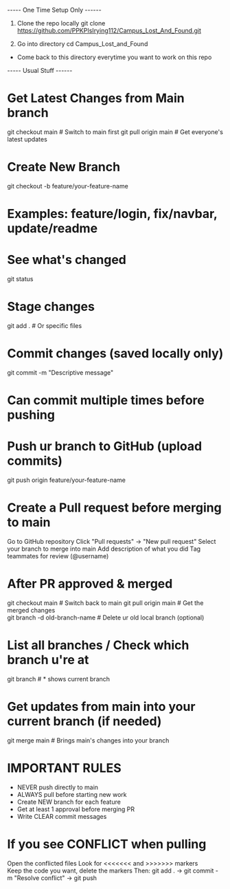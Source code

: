 
----- One Time Setup Only ------

1. Clone the repo locally 
git clone https://github.com/PPKPIsIrying112/Campus_Lost_And_Found.git

2. Go into directory 
cd Campus_Lost_and_Found 
- Come back to this directory everytime you want to work on this repo

----- Usual Stuff ------

# Get Latest Changes from Main branch
git checkout main             # Switch to main first
git pull origin main          # Get everyone's latest updates

# Create New Branch 
git checkout -b feature/your-feature-name
# Examples: feature/login, fix/navbar, update/readme

# See what's changed
git status 

# Stage changes
git add .                     # Or specific files

# Commit changes (saved locally only)
git commit -m "Descriptive message"  
# Can commit multiple times before pushing

# Push ur branch to GitHub (upload commits)
git push origin feature/your-feature-name  

# Create a Pull request before merging to main 
Go to GitHub repository
Click "Pull requests" → "New pull request"
Select your branch to merge into main
Add description of what you did
Tag teammates for review (@username)

# After PR approved & merged
git checkout main             # Switch back to main
git pull origin main          # Get the merged changes  
git branch -d old-branch-name # Delete ur old local branch (optional)

# List all branches / Check which branch u're at 
git branch                    # * shows current branch

# Get updates from main into your current branch (if needed)
git merge main                # Brings main's changes into your branch

# IMPORTANT RULES
- NEVER push directly to main
- ALWAYS pull before starting new work  
- Create NEW branch for each feature
- Get at least 1 approval before merging PR
- Write CLEAR commit messages

# If you see CONFLICT when pulling
Open the conflicted files
Look for <<<<<<< and >>>>>>> markers  
Keep the code you want, delete the markers
Then: git add . → git commit -m "Resolve conflict" → git push